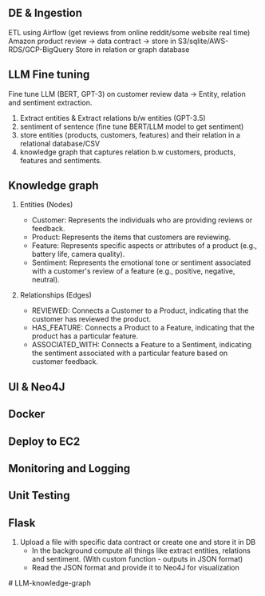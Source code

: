## DE & Ingestion
ETL using Airflow (get reviews from online reddit/some website real time)
Amazon product review -> data contract -> store in S3/sqlite/AWS-RDS/GCP-BigQuery
Store in relation or graph database

## LLM Fine tuning
Fine tune LLM (BERT, GPT-3) on customer review data -> Entity, relation and sentiment extraction. 
1. Extract entities & Extract relations b/w entities (GPT-3.5)
2. sentiment of sentence (fine tune BERT/LLM model to get sentiment)
3. store entities (products, customers, features) and their relation in a relational database/CSV
4. knowledge graph that captures relation b.w customers, products, features and sentiments.

## Knowledge graph
1. Entities (Nodes)
    * Customer: Represents the individuals who are providing reviews or feedback.
    * Product: Represents the items that customers are reviewing.
    * Feature: Represents specific aspects or attributes of a product (e.g., battery life, camera quality).
    * Sentiment: Represents the emotional tone or sentiment associated with a customer's review of a feature (e.g., positive, negative, neutral).

2. Relationships (Edges)
    * REVIEWED: Connects a Customer to a Product, indicating that the customer has reviewed the product.
    * HAS_FEATURE: Connects a Product to a Feature, indicating that the product has a particular feature.
    * ASSOCIATED_WITH: Connects a Feature to a Sentiment, indicating the sentiment associated with a particular feature based on customer feedback.

## UI & Neo4J

## Docker

## Deploy to EC2

## Monitoring and Logging

## Unit Testing


## Flask
1. Upload a file with specific data contract or create one and store it in DB
   * In the background compute all things like extract entities, relations and sentiment. (With custom function - outputs in JSON format)
   * Read the JSON format and provide it to Neo4J for visualization




#   L L M - k n o w l e d g e - g r a p h  
 